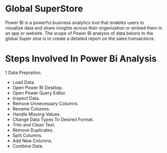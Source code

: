 # **Global SuperStore**
  Power BI is a powerful business analytics tool that enables users to visualize data and share insights across their organization or embed them in an app or website. The scope of Power BI analysis of  data belons to the global Super stoe is to create a detailed report on the sales transactions.

# **Steps Involved In Power Bi Analysis**
1 Data Prepration.
- Load Data.
- Open Power BI Desktop.
 - Open Power Query Editor.
 - Inspect Data.
 - Remove Unnecessary Columns.
 - Rename Columns.
 - Handle Missing Values.
 - Change Data Types To Desired Format.
 - Trim and Clean Text.
 - Remove Duplicates.
 - Split Columns.
 - Add New Columns.
 - Combine Data.
